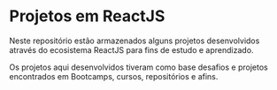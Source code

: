 # Projetos em ReactJS

Neste repositório estão armazenados alguns projetos desenvolvidos através do ecosistema ReactJS para fins de estudo e aprendizado. 

Os projetos aqui desenvolvidos tiveram como base desafios e projetos encontrados em Bootcamps, cursos, repositórios e afins.

